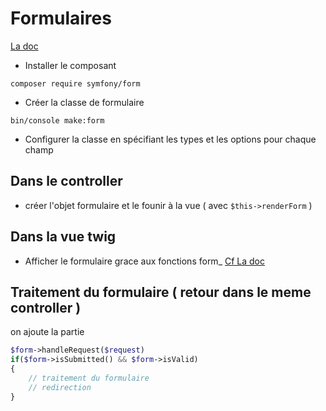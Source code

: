 # Formulaires

[La doc](https://symfony.com/doc/current/forms.html)

- Installer le composant

`composer require symfony/form`

- Créer la classe de formulaire

`bin/console make:form`

- Configurer la classe en spécifiant les types et les options pour chaque champ

## Dans le controller

- créer l'objet formulaire et le founir à la vue ( avec `$this->renderForm` )

## Dans la vue twig

- Afficher le formulaire grace aux fonctions form_ [Cf La doc](https://symfony.com/doc/current/form/form_customization.html)

## Traitement du formulaire ( retour dans le meme controller )

on ajoute la partie

```php
$form->handleRequest($request)
if($form->isSubmitted() && $form->isValid)
{
    // traitement du formulaire 
    // redirection
}
```
